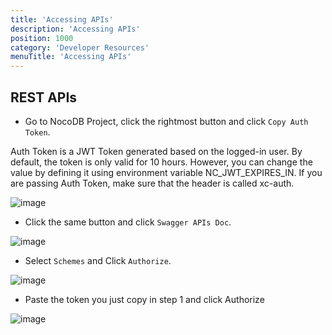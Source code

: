 ```yaml
---
title: 'Accessing APIs'
description: 'Accessing APIs'
position: 1000
category: 'Developer Resources'
menuTitle: 'Accessing APIs'
---
```


## REST APIs

- Go to NocoDB Project, click the rightmost button and click ``Copy Auth Token``.

<alert>
Auth Token is a JWT Token generated based on the logged-in user. By default, the token is only valid for 10 hours. However, you can change the value by defining it using environment variable NC_JWT_EXPIRES_IN. If you are passing Auth Token, make sure that the header is called xc-auth.
</alert>

![image](https://user-images.githubusercontent.com/35857179/161957971-e4888983-25e1-46a4-8419-7b9fae6cb6fa.png)

- Click the same button and click ``Swagger APIs Doc``.

<!-- TODO: update screenshot -->

![image](https://user-images.githubusercontent.com/35857179/126187534-32c41de9-f17d-4f95-9acc-88aaed044b36.png)

- Select ``Schemes`` and Click ``Authorize``.

![image](https://user-images.githubusercontent.com/35857179/126188482-f3aacabf-dbc5-41a8-a190-9f225347ebd1.png)

- Paste the token you just copy in step 1 and click Authorize

![image](https://user-images.githubusercontent.com/35857179/126188510-b3790348-6809-4182-911a-a4031ace2fd2.png)